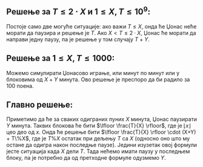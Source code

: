 ﻿## Решење за $T \leq 2\cdot X$ и $1 \leq X, T \leq 10^9$:
Постоје само две могуће ситуације: ако важи $T \leq X$, онда ће Џонас неће морати да паузира и решење је $T$. Ако $X< T \leq 2\cdot X$, Џонас ће морати да направи једну паузу, па је решење у том случају $T+Y$.

## Решење за $1 \leq X, T \leq 1000$:
Можемо симулирати Џонасово играње, или минут по минут или у блоковима од $X+Y$ минута. Ово решење је преспоро да би радило за $100$ поена.

## Главно решење:
Приметимо да ће за сваких одиграних пуних $X$ минута, Џонас паузирати $Y$ минута. Таквих блокова ће бити $\lfloor \frac{T}{X} \rfloor$, где је $\lfloor x \rfloor$ цео део од $x$. Онда ће решење бити $\lfloor \frac{T}{X} \rfloor \cdot (X+Y) + T\%X$, где је $T\%X$ остатак при дељењу $T$ са $X$ (односно оно што му остане да одигра након последње паузе). Једини изузетак овој формули јесте ситуација када $X$ дели $Т$. Тада нећемо имати паузу у последњем блоку, па је потребно да од претходне формуле одузмемо $Y$.
